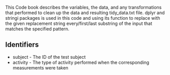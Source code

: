 This Code book describes the variables, the data, and any transformations that performed to clean up the data and resulting tidy_data.txt file.
dplyr and stringi packages is used in this code and using its function to replace with the given replacement string every/first/last substring of the input that matches the specified pattern.

<h2> Identifiers </h2>

* subject - The ID of the test subject
* activity - The type of activity performed when the corresponding measurements were taken
